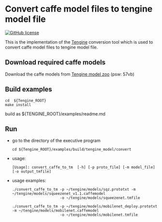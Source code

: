 # Convert caffe model files to tengine model file

[![GitHub license](http://OAID.github.io/pics/apache_2.0.svg)](./LICENSE)

This is the implementation of the [Tengine](https://github.com/OAID/Tengine) conversion tool which is used to convert caffe model files to tengine model file.

## Download required caffe models
Download the caffe models from [Tengine model zoo](https://pan.baidu.com/s/1LXZ8vOdyOo50IXS0CUPp8g) (psw: 57vb)

## Build examples
```
cd  ${Tengine_ROOT}
make install
```
build as ${TENGINE_ROOT}/examples/readme.md

## Run
- go to the directory of the executive program

    ```
    cd ${Tengine_ROOT}/examples/build/tengine_model/convert
    ```
- usage:

    ```
    [Usage]: convert_caffe_to_tm  [-h] [-p proto_file] [-m model_file] [-o output_tmfile]
    ```

- usage examples:

    ```
    ./convert_caffe_to_tm -p ~/tengine/models/sqz.prototxt -m ~/tengine/models/squeezenet_v1.1.caffemodel 
                          -o ~/tengine/models/squeezenet.tmfile

    ./convert_caffe_to_tm -p ~/tengine/models/mobilenet_deploy.prototxt -m ~/tengine/models/mobilenet.caffemodel 
                          -o ~/tengine/models/mobilenet.tmfile
    ```

